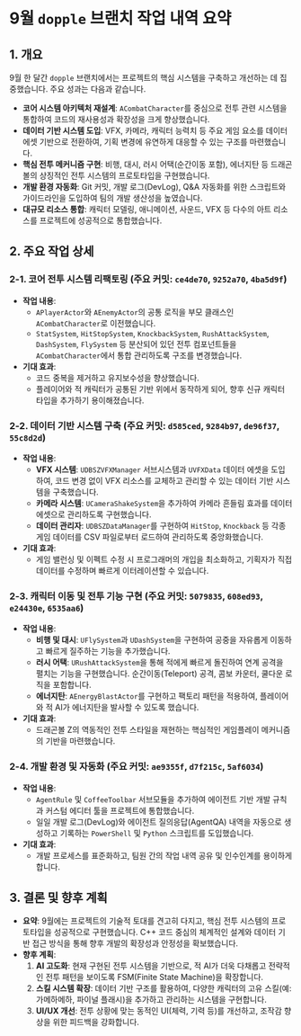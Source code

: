 # 9월 `dopple` 브랜치 작업 내역 요약

## 1. 개요

9월 한 달간 `dopple` 브랜치에서는 프로젝트의 핵심 시스템을 구축하고 개선하는 데 집중했습니다. 주요 성과는 다음과 같습니다.

- **코어 시스템 아키텍처 재설계**: `ACombatCharacter`를 중심으로 전투 관련 시스템을 통합하여 코드의 재사용성과 확장성을 크게 향상했습니다.
- **데이터 기반 시스템 도입**: VFX, 카메라, 캐릭터 능력치 등 주요 게임 요소를 데이터 에셋 기반으로 전환하여, 기획 변경에 유연하게 대응할 수 있는 구조를 마련했습니다.
- **핵심 전투 메커니즘 구현**: 비행, 대시, 러시 어택(순간이동 포함), 에너지탄 등 드래곤볼의 상징적인 전투 시스템의 프로토타입을 구현했습니다.
- **개발 환경 자동화**: Git 커밋, 개발 로그(DevLog), Q&A 자동화를 위한 스크립트와 가이드라인을 도입하여 팀의 개발 생산성을 높였습니다.
- **대규모 리소스 통합**: 캐릭터 모델링, 애니메이션, 사운드, VFX 등 다수의 아트 리소스를 프로젝트에 성공적으로 통합했습니다.

## 2. 주요 작업 상세

### 2-1. 코어 전투 시스템 리팩토링 (주요 커밋: `ce4de70`, `9252a70`, `4ba5d9f`)

- **작업 내용**:
  - `APlayerActor`와 `AEnemyActor`의 공통 로직을 부모 클래스인 `ACombatCharacter`로 이전했습니다.
  - `StatSystem`, `HitStopSystem`, `KnockbackSystem`, `RushAttackSystem`, `DashSystem`, `FlySystem` 등 분산되어 있던 전투 컴포넌트들을 `ACombatCharacter`에서 통합 관리하도록 구조를 변경했습니다.
- **기대 효과**:
  - 코드 중복을 제거하고 유지보수성을 향상했습니다.
  - 플레이어와 적 캐릭터가 공통된 기반 위에서 동작하게 되어, 향후 신규 캐릭터 타입을 추가하기 용이해졌습니다.

### 2-2. 데이터 기반 시스템 구축 (주요 커밋: `d585ced`, `9284b97`, `de96f37`, `55c8d2d`)

- **작업 내용**:
  - **VFX 시스템**: `UDBSZVFXManager` 서브시스템과 `UVFXData` 데이터 에셋을 도입하여, 코드 변경 없이 VFX 리소스를 교체하고 관리할 수 있는 데이터 기반 시스템을 구축했습니다.
  - **카메라 시스템**: `UCameraShakeSystem`을 추가하여 카메라 흔들림 효과를 데이터 에셋으로 관리하도록 구현했습니다.
  - **데이터 관리자**: `UDBSZDataManager`를 구현하여 `HitStop`, `Knockback` 등 각종 게임 데이터를 CSV 파일로부터 로드하여 관리하도록 중앙화했습니다.
- **기대 효과**:
  - 게임 밸런싱 및 이펙트 수정 시 프로그래머의 개입을 최소화하고, 기획자가 직접 데이터를 수정하며 빠르게 이터레이션할 수 있습니다.

### 2-3. 캐릭터 이동 및 전투 기능 구현 (주요 커밋: `5079835`, `608ed93`, `e24430e`, `6535aa6`)

- **작업 내용**:
  - **비행 및 대시**: `UFlySystem`과 `UDashSystem`을 구현하여 공중을 자유롭게 이동하고 빠르게 질주하는 기능을 추가했습니다.
  - **러시 어택**: `URushAttackSystem`을 통해 적에게 빠르게 돌진하여 연계 공격을 펼치는 기능을 구현했습니다. 순간이동(Teleport) 공격, 콤보 카운터, 쿨다운 로직을 포함합니다.
  - **에너지탄**: `AEnergyBlastActor`를 구현하고 팩토리 패턴을 적용하여, 플레이어와 적 AI가 에너지탄을 발사할 수 있도록 했습니다.
- **기대 효과**:
  - 드래곤볼 Z의 역동적인 전투 스타일을 재현하는 핵심적인 게임플레이 메커니즘의 기반을 마련했습니다.

### 2-4. 개발 환경 및 자동화 (주요 커밋: `ae9355f`, `d7f215c`, `5af6034`)

- **작업 내용**:
  - `AgentRule` 및 `CoffeeToolbar` 서브모듈을 추가하여 에이전트 기반 개발 규칙과 커스텀 에디터 툴을 프로젝트에 통합했습니다.
  - 일일 개발 로그(DevLog)와 에이전트 질의응답(AgentQA) 내역을 자동으로 생성하고 기록하는 `PowerShell` 및 `Python` 스크립트를 도입했습니다.
- **기대 효과**:
  - 개발 프로세스를 표준화하고, 팀원 간의 작업 내역 공유 및 인수인계를 용이하게 합니다.

## 3. 결론 및 향후 계획

- **요약**: 9월에는 프로젝트의 기술적 토대를 견고히 다지고, 핵심 전투 시스템의 프로토타입을 성공적으로 구현했습니다. C++ 코드 중심의 체계적인 설계와 데이터 기반 접근 방식을 통해 향후 개발의 확장성과 안정성을 확보했습니다.
- **향후 계획**:
  1. **AI 고도화**: 현재 구현된 전투 시스템을 기반으로, 적 AI가 더욱 다채롭고 전략적인 전투 패턴을 보이도록 FSM(Finite State Machine)을 확장합니다.
  2. **스킬 시스템 확장**: 데이터 기반 구조를 활용하여, 다양한 캐릭터의 고유 스킬(예: 가메하메하, 파이널 플래시)을 추가하고 관리하는 시스템을 구현합니다.
  3. **UI/UX 개선**: 전투 상황에 맞는 동적인 UI(체력, 기력 등)를 개선하고, 조작감 향상을 위한 피드백을 강화합니다.
